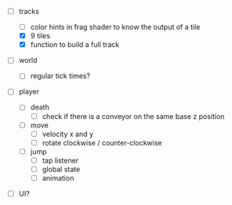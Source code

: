 - [ ] tracks
    - [ ] color hints in frag shader to know the output of a tile
    - [x] 9 tiles
    - [x] function to build a full track
- [ ] world
    - [ ] regular tick times?
- [ ] player
    - [ ] death 
        - [ ] check if there is a conveyor on the same base z position
    - [ ] move
        - [ ] velocity x and y
        - [ ] rotate clockwise / counter-clockwise
    - [ ] jump
        - [ ] tap listener
        - [ ] global state
        - [ ] animation
- [ ] UI?


